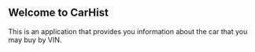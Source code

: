 ## Welcome to CarHist

This is an application that provides you information about the car that you may buy by VIN.
